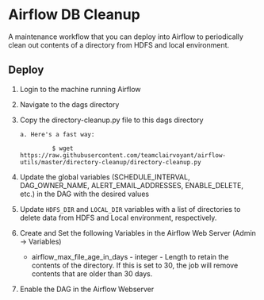 # Airflow DB Cleanup

A maintenance workflow that you can deploy into Airflow to periodically clean out contents of a directory from HDFS and local environment.

## Deploy

1. Login to the machine running Airflow

2. Navigate to the dags directory

3. Copy the directory-cleanup.py file to this dags directory

       a. Here's a fast way:

                $ wget https://raw.githubusercontent.com/teamclairvoyant/airflow-utils/master/directory-cleanup/directory-cleanup.py
        
4. Update the global variables (SCHEDULE_INTERVAL, DAG_OWNER_NAME, ALERT_EMAIL_ADDRESSES, ENABLE_DELETE, etc.) in the DAG with the desired values

5. Update `HDFS_DIR` and `LOCAL_DIR` variables with a list of directories to delete data from HDFS and Local environment, respectively.

6. Create and Set the following Variables in the Airflow Web Server (Admin -> Variables)

    - airflow_max_file_age_in_days - integer - Length to retain the contents of the directory. If this is set to 30, the job will remove contents that are older than 30 days.

7. Enable the DAG in the Airflow Webserver


